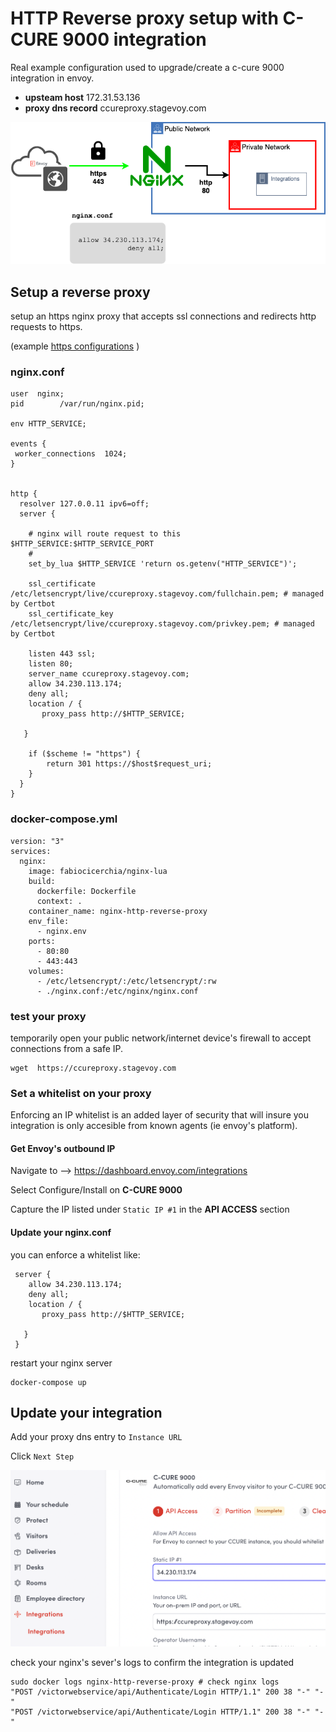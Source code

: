 # HTTP Reverse proxy setup with C-CURE 9000 integration

Real example configuration  used to upgrade/create a c-cure 9000 integration in
envoy. 


- **upsteam host**  172.31.53.136
- **proxy dns record** ccureproxy.stagevoy.com


![https](../misc/https_whitelist.png)

## Setup a reverse proxy 

setup an https nginx proxy that accepts ssl connections and redirects http requests to https.

(example [https configurations](../https) )

### nginx.conf
```
user  nginx;
pid        /var/run/nginx.pid;

env HTTP_SERVICE;

events {
 worker_connections  1024;
}


http {
  resolver 127.0.0.11 ipv6=off;
  server {

    # nginx will route request to this $HTTP_SERVICE:$HTTP_SERVICE_PORT
    #
    set_by_lua $HTTP_SERVICE 'return os.getenv("HTTP_SERVICE")';

    ssl_certificate /etc/letsencrypt/live/ccureproxy.stagevoy.com/fullchain.pem; # managed by Certbot
    ssl_certificate_key /etc/letsencrypt/live/ccureproxy.stagevoy.com/privkey.pem; # managed by Certbot

    listen 443 ssl;
    listen 80;
    server_name ccureproxy.stagevoy.com;
    allow 34.230.113.174;
    deny all;
    location / {
       proxy_pass http://$HTTP_SERVICE;

   }

    if ($scheme != "https") {
        return 301 https://$host$request_uri;
    }
  }
}
```

### docker-compose.yml
```
version: "3"
services:
  nginx:
    image: fabiocicerchia/nginx-lua
    build:
      dockerfile: Dockerfile
      context: .
    container_name: nginx-http-reverse-proxy
    env_file:
      - nginx.env
    ports:
      - 80:80
      - 443:443
    volumes:
      - /etc/letsencrypt/:/etc/letsencrypt/:rw
      - ./nginx.conf:/etc/nginx/nginx.conf
```

### test your proxy

temporarily open your public network/internet device's firewall to accept connections from a safe IP.

```
wget  https://ccureproxy.stagevoy.com
```

### Set a whitelist on your proxy

Enforcing an IP whitelist is an added layer of security that will insure you integration is only accesible from known
agents (ie envoy's platform).

#### Get Envoy's outbound IP

Navigate to --> https://dashboard.envoy.com/integrations

Select Configure/Install on **C-CURE 9000**

Capture the IP listed under `Static IP #1` in the **API ACCESS** section



#### Update your nginx.conf 

you can enforce a whitelist like:
```
 server {
    allow 34.230.113.174;
    deny all;
    location / {
       proxy_pass http://$HTTP_SERVICE;

   }
 }
```


restart your nginx server
```
docker-compose up
```

## Update your integration

Add your proxy dns entry to `Instance URL` 

Click `Next Step` 

![ccure](../misc/ccure-settings.png)



check your nginx's sever's logs to confirm the integration is updated
```
sudo docker logs nginx-http-reverse-proxy # check nginx logs
"POST /victorwebservice/api/Authenticate/Login HTTP/1.1" 200 38 "-" "-"
"POST /victorwebservice/api/Authenticate/Login HTTP/1.1" 200 38 "-" "-"
```

